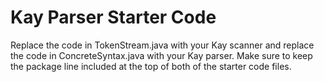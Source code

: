 # Kay Parser Starter Code

Replace the code in TokenStream.java with your Kay scanner and replace the code in ConcreteSyntax.java with your Kay parser. Make sure to keep the package line included at the top of both of the starter code files.
